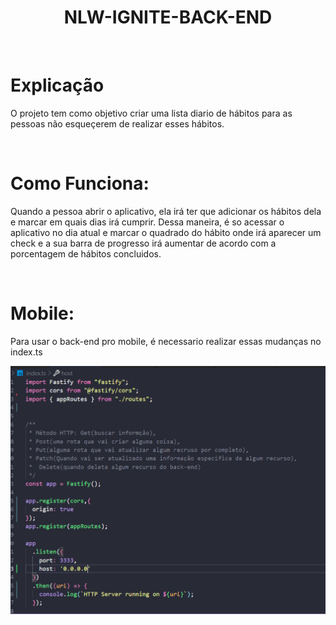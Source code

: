 <p align="center">
 <h1 align="center"> NLW-IGNITE-BACK-END </h1>
</p>

</br>

# Explicação

O projeto tem como objetivo criar uma lista diario de hábitos para as pessoas não esqueçerem de realizar esses hábitos.

</br>

# Como Funciona:

Quando a pessoa abrir o aplicativo, ela irá ter que adicionar os hábitos dela e marcar em quais dias irá cumprir. 
Dessa maneira, é so acessar o aplicativo no dia atual e marcar o quadrado do hábito onde irá aparecer um check e a sua barra de progresso irá aumentar de acordo com a porcentagem de hábitos concluidos.

</br>

# Mobile:

Para usar o back-end pro mobile, é necessario realizar essas mudanças no index.ts

<img src="src/img/readmeimg.png" width={250} height={400} >

